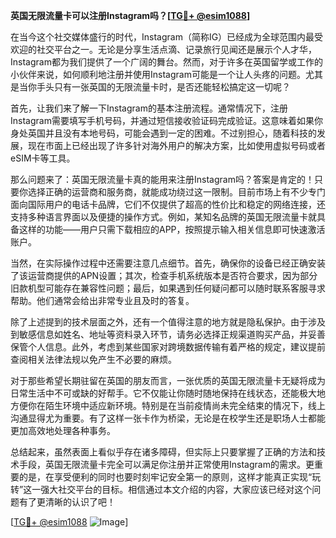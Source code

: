 **英国无限流量卡可以注册Instagram吗？[[TG💪+ @esim1088](https://t.me/s/esim1088)]**

在当今这个社交媒体盛行的时代，Instagram（简称IG）已经成为全球范围内最受欢迎的社交平台之一。无论是分享生活点滴、记录旅行见闻还是展示个人才华，Instagram都为我们提供了一个广阔的舞台。然而，对于许多在英国留学或工作的小伙伴来说，如何顺利地注册并使用Instagram可能是一个让人头疼的问题。尤其是当你手头只有一张英国的无限流量卡时，是否还能轻松搞定这一切呢？

首先，让我们来了解一下Instagram的基本注册流程。通常情况下，注册Instagram需要填写手机号码，并通过短信接收验证码完成验证。这意味着如果你身处英国并且没有本地号码，可能会遇到一定的困难。不过别担心，随着科技的发展，现在市面上已经出现了许多针对海外用户的解决方案，比如使用虚拟号码或者eSIM卡等工具。

那么问题来了：英国无限流量卡真的能用来注册Instagram吗？答案是肯定的！只要你选择正确的运营商和服务商，就能成功绕过这一限制。目前市场上有不少专门面向国际用户的电话卡品牌，它们不仅提供了超高的性价比和稳定的网络连接，还支持多种语言界面以及便捷的操作方式。例如，某知名品牌的英国无限流量卡就具备这样的功能——用户只需下载相应的APP，按照提示输入相关信息即可快速激活账户。

当然，在实际操作过程中还需要注意几点细节。首先，确保你的设备已经正确安装了该运营商提供的APN设置；其次，检查手机系统版本是否符合要求，因为部分旧款机型可能存在兼容性问题；最后，如果遇到任何疑问都可以随时联系客服寻求帮助。他们通常会给出非常专业且及时的答复。

除了上述提到的技术层面之外，还有一个值得注意的地方就是隐私保护。由于涉及到敏感信息如姓名、地址等资料录入环节，请务必选择正规渠道购买产品，并妥善保管个人信息。此外，考虑到某些国家对跨境数据传输有着严格的规定，建议提前查阅相关法律法规以免产生不必要的麻烦。

对于那些希望长期驻留在英国的朋友而言，一张优质的英国无限流量卡无疑将成为日常生活中不可或缺的好帮手。它不仅能让你随时随地保持在线状态，还能极大地方便你在陌生环境中适应新环境。特别是在当前疫情尚未完全结束的情况下，线上沟通显得尤为重要。有了这样一张卡作为桥梁，无论是在校学生还是职场人士都能更加高效地处理各种事务。

总结起来，虽然表面上看似乎存在诸多障碍，但实际上只要掌握了正确的方法和技术手段，英国无限流量卡完全可以满足你注册并正常使用Instagram的需求。更重要的是，在享受便利的同时也要时刻牢记安全第一的原则，这样才能真正实现“玩转”这一强大社交平台的目标。相信通过本文介绍的内容，大家应该已经对这个问题有了更清晰的认识了吧！

[[TG💪+ @esim1088](https://t.me/s/esim1088) ![Image](https://i.postimg.cc/4NQfJmqS/Snipaste-2025-05-13-00-14-12.png)]